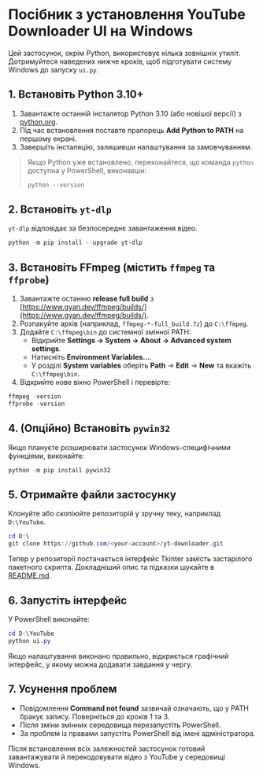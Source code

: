 # Посібник з установлення YouTube Downloader UI на Windows

Цей застосунок, окрім Python, використовує кілька зовнішніх утиліт. Дотримуйтеся наведених нижче кроків, щоб підготувати систему Windows до запуску `ui.py`.

## 1. Встановіть Python 3.10+
1. Завантажте останній інсталятор Python 3.10 (або новішої версії) з [python.org](https://www.python.org/downloads/windows/).
2. Під час встановлення поставте прапорець **Add Python to PATH** на першому екрані.
3. Завершіть інсталяцію, залишивши налаштування за замовчуванням.

> Якщо Python уже встановлено, переконайтеся, що команда `python` доступна у PowerShell, виконавши:
>
> ```powershell
> python --version
> ```

## 2. Встановіть `yt-dlp`
`yt-dlp` відповідає за безпосереднє завантаження відео.

```powershell
python -m pip install --upgrade yt-dlp
```

## 3. Встановіть FFmpeg (містить `ffmpeg` та `ffprobe`)
1. Завантажте останню **release full build** з [https://www.gyan.dev/ffmpeg/builds/](https://www.gyan.dev/ffmpeg/builds/).
2. Розпакуйте архів (наприклад, `ffmpeg-*-full_build.7z`) до `C:\ffmpeg`.
3. Додайте `C:\ffmpeg\bin` до системної змінної PATH:
   - Відкрийте **Settings → System → About → Advanced system settings**.
   - Натисніть **Environment Variables…**.
   - У розділі **System variables** оберіть **Path** → **Edit** → **New** та вкажіть `C:\ffmpeg\bin`.
4. Відкрийте нове вікно PowerShell і перевірте:

```powershell
ffmpeg -version
ffprobe -version
```

## 4. (Опційно) Встановіть `pywin32`
Якщо плануєте розширювати застосунок Windows-специфічними функціями, виконайте:

```powershell
python -m pip install pywin32
```

## 5. Отримайте файли застосунку
Клонуйте або скопіюйте репозиторій у зручну теку, наприклад `D:\YouTube`.

```powershell
cd D:\
git clone https://github.com/<your-account>/yt-downloader.git
```

Тепер у репозиторії постачається інтерфейс Tkinter замість застарілого пакетного скрипта. Докладніший опис та підказки шукайте в [README.md](README.md).

## 6. Запустіть інтерфейс
У PowerShell виконайте:

```powershell
cd D:\YouTube
python ui.py
```

Якщо налаштування виконано правильно, відкриється графічний інтерфейс, у якому можна додавати завдання у чергу.

## 7. Усунення проблем
- Повідомлення **Command not found** зазвичай означають, що у PATH бракує запису. Поверніться до кроків 1 та 3.
- Після зміни змінних середовища перезапустіть PowerShell.
- За проблем із правами запустіть PowerShell від імені адміністратора.

Після встановлення всіх залежностей застосунок готовий завантажувати й перекодовувати відео з YouTube у середовищі Windows.
